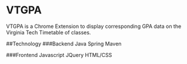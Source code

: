 # VTGPA
VTGPA is a Chrome Extension to display corresponding GPA data on the Virginia Tech Timetable of classes.

##Technology
###Backend
Java
Spring
Maven

###Frontend
Javascript
JQuery
HTML/CSS

